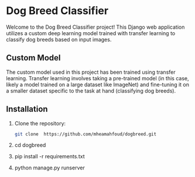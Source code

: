 # Dog Breed Classifier


Welcome to the Dog Breed Classifier project! This Django web application utilizes a custom deep learning model trained with transfer learning to classify dog breeds based on input images.

## Custom Model

The custom model used in this project has been trained using transfer learning. Transfer learning involves taking a pre-trained model (in this case, likely a model trained on a large dataset like ImageNet) and fine-tuning it on a smaller dataset specific to the task at hand (classifying dog breeds).




## Installation



1. Clone the repository:

   ```bash
   git clone  https://github.com/mheamahfoud/dogbreed.git
2. cd dogbreed   
3.   pip install -r requirements.txt
4.   python manage.py runserver
